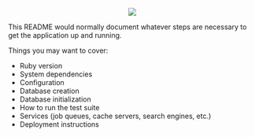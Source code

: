<p align="center">
  <img src="https://i.imgur.com/4x8IR3M.png" />
</p>

This README would normally document whatever steps are necessary to get the
application up and running.

Things you may want to cover:

* Ruby version
* System dependencies
* Configuration
* Database creation
* Database initialization
* How to run the test suite
* Services (job queues, cache servers, search engines, etc.)
* Deployment instructions
